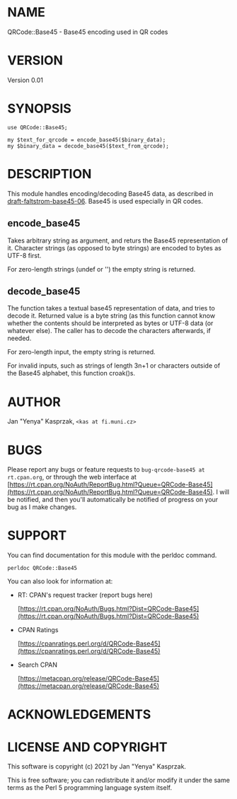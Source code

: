 # NAME

QRCode::Base45 - Base45 encoding used in QR codes

# VERSION

Version 0.01

# SYNOPSIS

    use QRCode::Base45;

    my $text_for_qrcode = encode_base45($binary_data);
    my $binary_data = decode_base45($text_from_qrcode);

# DESCRIPTION

This module handles encoding/decoding Base45 data,
as described in
[draft-faltstrom-base45-06](http://www.watersprings.org/pub/id/draft-faltstrom-base45-06.html).
Base45 is used especially in QR codes.

## encode\_base45

Takes arbitrary string as argument, and returs the Base45 representation
of it. Character strings (as opposed to byte strings) are encoded to bytes
as UTF-8 first.

For zero-length strings (undef or '') the empty string is returned.

## decode\_base45

The function takes a textual base45 representation of data,
and tries to decode it. Returned value is a byte string (as this function
cannot know whether the contents should be interpreted as bytes or UTF-8
data (or whatever else). The caller has to decode the characters afterwards,
if needed.

For zero-length input, the empty string is returned.

For invalid inputs, such as strings of length 3n+1 or characters
outside of the Base45 alphabet, this function croak()s.

# AUTHOR

Jan "Yenya" Kasprzak, `<kas at fi.muni.cz>`

# BUGS

Please report any bugs or feature requests to `bug-qrcode-base45 at rt.cpan.org`, or through
the web interface at [https://rt.cpan.org/NoAuth/ReportBug.html?Queue=QRCode-Base45](https://rt.cpan.org/NoAuth/ReportBug.html?Queue=QRCode-Base45).  I will be notified, and then you'll
automatically be notified of progress on your bug as I make changes.

# SUPPORT

You can find documentation for this module with the perldoc command.

    perldoc QRCode::Base45

You can also look for information at:

- RT: CPAN's request tracker (report bugs here)

    [https://rt.cpan.org/NoAuth/Bugs.html?Dist=QRCode-Base45](https://rt.cpan.org/NoAuth/Bugs.html?Dist=QRCode-Base45)

- CPAN Ratings

    [https://cpanratings.perl.org/d/QRCode-Base45](https://cpanratings.perl.org/d/QRCode-Base45)

- Search CPAN

    [https://metacpan.org/release/QRCode-Base45](https://metacpan.org/release/QRCode-Base45)

# ACKNOWLEDGEMENTS

# LICENSE AND COPYRIGHT

This software is copyright (c) 2021 by Jan "Yenya" Kasprzak.

This is free software; you can redistribute it and/or modify it under
the same terms as the Perl 5 programming language system itself.
